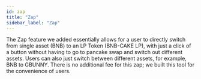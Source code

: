 ```yaml
---
id: zap
title: "Zap"
sidebar_label: "Zap"
---
```


The Zap feature we added essentially allows for a user to directly switch from single asset (BNB) to an LP Token (BNB-CAKE LP), with just a click of a button without having to go to pancake swap and switch out different assets. Users can also just switch between different assets, for example, BNB to GBUNNY. There is no additional fee for this zap; we built this tool for the convenience of users.
